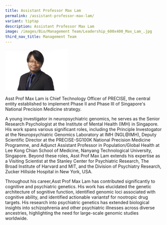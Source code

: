 ```yaml
---
title: Assistant Professor Max Lam
permalink: /assistant-professor-max-lam/
variant: tiptap
description: Assistant Professor Max Lam
image: /images/Bio/Management Team/Leadership_600x400_Max_Lam_.jpg
third_nav_title: Management Team
---
```

<p></p>
<div class="isomer-image-wrapper">
<img style="width: 40%;" height="auto" width="100%" alt="Assistant Professor Max Lam" src="/images/Bio/Management Team/Leadership_600x400_Max_Lam_.jpg">
</div>
<p>Asst Prof Max Lam is Chief Technology Officer of PRECISE, the central
entity established to implement Phase II and Phase III of Singapore's National
Precision Medicine strategy.</p>
<p>A young investigator in neuropsychiatric genomics, he serves as the Senior
Research Psychologist at the Institute of Mental Health (IMH) in Singapore.
His work spans various significant roles, including the Principle Investogator
at the Neuropsychiatric Genomics Laboratory at IMH (NGL@IMH), Deputy Scientific
Director at the PRECISE-SG100K National Precision Medicine Programme, and
Adjunct Assistant Professor in Population/Global Health at Lee Kong Chian
School of Medicine, Nanyang Technological University, Singapore. Beyond
these roles, Asst Prof Max Lam extends his expertise as a Visiting Scientist
at the Stanley Center for Psychiatric Research, The Broad Institute of
Harvard and MIT, and the Division of Psychiatry Research, Zucker Hillside
Hospital in New York, USA.</p>
<p>Throughout his career,Asst Prof Max Lam has contributed significantly
to cognitive and psychiatric genetics. His work has elucidated the genetic
architecture of sognitive function, identified genomic loci associated
with cognitive ability, and identified actionable variantsf for nootropic
drug targets. His research into psychiatric genetics has extended biological
insights into schizophrenia and other psychiatric illnesses across diverse
ancestries, highlighting the need for large-scale genomic studies worldwide.</p>